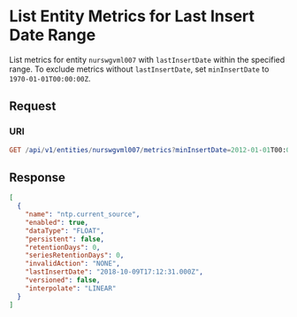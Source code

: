 # List Entity Metrics for Last Insert Date Range

List metrics for entity `nurswgvml007` with `lastInsertDate` within the specified range. To exclude metrics without `lastInsertDate`, set `minInsertDate` to `1970-01-01T00:00:00Z`.

## Request

### URI

```elm
GET /api/v1/entities/nurswgvml007/metrics?minInsertDate=2012-01-01T00:00:00Z&maxInsertDate=2018-10-30T00:00:00Z
```

## Response

```json
[
  {
    "name": "ntp.current_source",
    "enabled": true,
    "dataType": "FLOAT",
    "persistent": false,
    "retentionDays": 0,
    "seriesRetentionDays": 0,
    "invalidAction": "NONE",
    "lastInsertDate": "2018-10-09T17:12:31.000Z",
    "versioned": false,
    "interpolate": "LINEAR"
  }
]
```